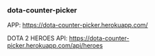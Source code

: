 ### dota-counter-picker  

APP: https://dota-counter-picker.herokuapp.com/  

DOTA 2 HEROES API: https://dota-counter-picker.herokuapp.com/api/heroes

